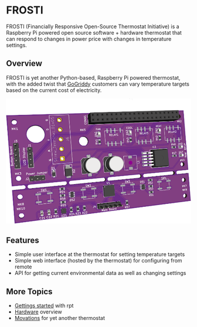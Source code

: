 # FROSTI

FROSTI (Financially Responsive Open-Source Thermostat Initiative) is a
Raspberry Pi powered open source software + hardware thermostat that can
respond to changes in power price with changes in temperature settings.

## Overview

FROSTI is yet another Python-based, Raspberry Pi powered thermostat, with the
added twist that [GoGriddy](https://www.gogriddy.com/) customers can vary 
temperature targets based on the current cost of electricity.

![RPT board v4 rendering](docs/images/board_v4.png)

## Features

* Simple user interface at the thermostat for setting temperature targets
* Simple web interface (hosted by the thermostat) for configuring from remote
* API for getting current environmental data as well as changing settings

## More Topics

* [Gettings started](docs/setup.md) with rpt
* [Hardware](docs/hardware.md) overview
* [Movations](docs/motivation.md) for yet another thermostat
